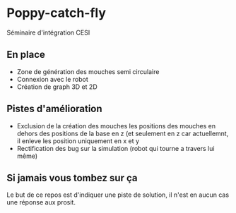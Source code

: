 # Poppy-catch-fly
Séminaire d'intégration CESI

## En place
- Zone de génération des mouches semi circulaire
- Connexion avec le robot
- Création de graph 3D et 2D

## Pistes d'amélioration
- Exclusion de la création des mouches les positions des mouches en dehors des positions de la base en z (et seulement en z car actuellemnt, il enleve les position uniquement en x et y
- Rectification des bug sur la simulation (robot qui tourne a travers lui même)

## Si jamais vous tombez sur ça
Le but de ce repos est d'indiquer une piste de solution, il n'est en aucun cas une réponse aux prosit.
